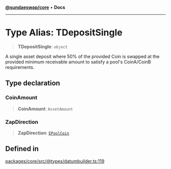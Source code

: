 [**@sundaeswap/core**](../../README.md) • **Docs**

***

# Type Alias: TDepositSingle

> **TDepositSingle**: `object`

A single asset deposit where 50% of the provided Coin is swapped at the provided minimum
receivable amount to satisfy a pool's CoinA/CoinB requirements.

## Type declaration

### CoinAmount

> **CoinAmount**: `AssetAmount`

### ZapDirection

> **ZapDirection**: [`EPoolCoin`](../enumerations/EPoolCoin.md)

## Defined in

[packages/core/src/@types/datumbuilder.ts:119](https://github.com/SundaeSwap-finance/sundae-sdk/blob/main/packages/core/src/@types/datumbuilder.ts#L119)
